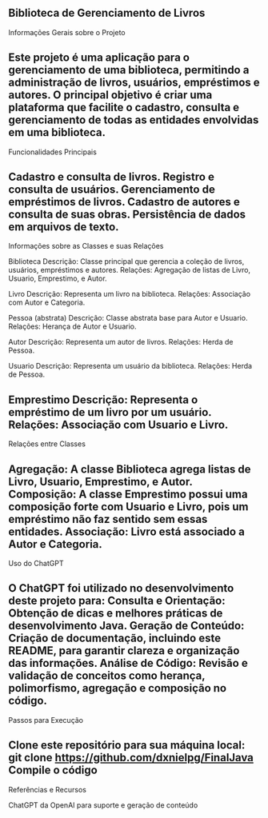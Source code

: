 Biblioteca de Gerenciamento de Livros
---------------------------------------------------------------------------------------------------------------------------------------------------------------------------------------
Informações Gerais sobre o Projeto

Este projeto é uma aplicação para o gerenciamento de uma biblioteca, permitindo a administração de livros, usuários, empréstimos e autores. O principal objetivo é criar uma plataforma que facilite o cadastro, consulta e gerenciamento de todas as entidades envolvidas em uma biblioteca.
---------------------------------------------------------------------------------------------------------------------------------------------------------------------------------------
Funcionalidades Principais

Cadastro e consulta de livros.
Registro e consulta de usuários.
Gerenciamento de empréstimos de livros.
Cadastro de autores e consulta de suas obras.
Persistência de dados em arquivos de texto.
---------------------------------------------------------------------------------------------------------------------------------------------------------------------------------------
Informações sobre as Classes e suas Relações

Biblioteca
Descrição: Classe principal que gerencia a coleção de livros, usuários, empréstimos e autores.
Relações:
Agregação de listas de Livro, Usuario, Emprestimo, e Autor.

Livro
Descrição: Representa um livro na biblioteca.
Relações:
Associação com Autor e Categoria.

Pessoa (abstrata)
Descrição: Classe abstrata base para Autor e Usuario.
Relações:
Herança de Autor e Usuario.

Autor
Descrição: Representa um autor de livros.
Relações:
Herda de Pessoa.

Usuario
Descrição: Representa um usuário da biblioteca.
Relações:
Herda de Pessoa.

Emprestimo
Descrição: Representa o empréstimo de um livro por um usuário.
Relações:
Associação com Usuario e Livro.
---------------------------------------------------------------------------------------------------------------------------------------------------------------------------------------
Relações entre Classes

Agregação: A classe Biblioteca agrega listas de Livro, Usuario, Emprestimo, e Autor.
Composição: A classe Emprestimo possui uma composição forte com Usuario e Livro, pois um empréstimo não faz sentido sem essas entidades.
Associação: Livro está associado a Autor e Categoria.
---------------------------------------------------------------------------------------------------------------------------------------------------------------------------------------
Uso do ChatGPT

O ChatGPT foi utilizado no desenvolvimento deste projeto para:
Consulta e Orientação: Obtenção de dicas e melhores práticas de desenvolvimento Java.
Geração de Conteúdo: Criação de documentação, incluindo este README, para garantir clareza e organização das informações.
Análise de Código: Revisão e validação de conceitos como herança, polimorfismo, agregação e composição no código.
---------------------------------------------------------------------------------------------------------------------------------------------------------------------------------------
Passos para Execução

Clone este repositório para sua máquina local:
git clone https://github.com/dxnielpg/FinalJava
Compile o código
---------------------------------------------------------------------------------------------------------------------------------------------------------------------------------------
Referências e Recursos

ChatGPT da OpenAI para suporte e geração de conteúdo
